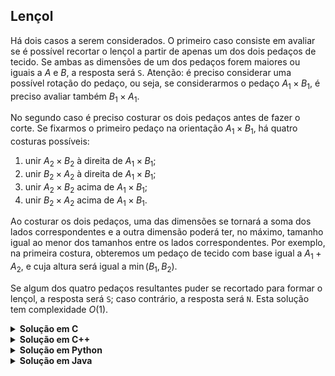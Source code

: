 ## Lençol

Há dois casos a serem considerados. O primeiro caso consiste em avaliar se é possível recortar o lençol a partir de apenas um dos dois pedaços de tecido. Se ambas as dimensões de um dos pedaços forem maiores ou iguais a $A$ e $B$, a resposta será `S`. Atenção: é preciso considerar uma possível rotação do pedaço, ou seja, se considerarmos o pedaço $A_1 \times B_1$, é preciso avaliar também $B_1\times A_1$.

No segundo caso é preciso costurar os dois pedaços antes de fazer o corte. Se fixarmos o primeiro pedaço na orientação $A_1\times B_1$, há quatro
costuras possíveis:

1. unir $A_2\times B_2$ à direita de $A_1\times B_1$;
1. unir $B_2\times A_2$ à direita de $A_1\times B_1$;
1. unir $A_2\times B_2$ acima de $A_1\times B_1$;
1. unir $B_2\times A_2$ acima de $A_1\times B_1$.

Ao costurar os dois pedaços, uma das dimensões se tornará a soma dos lados correspondentes e a outra dimensão poderá ter, no máximo, tamanho igual ao menor dos tamanhos entre os lados correspondentes. Por exemplo, na primeira costura, obteremos um pedaço de tecido com base igual a $A_1 + A_2$, e cuja altura será igual a $\min(B_1, B_2)$. 

Se algum dos quatro pedaços resultantes puder se recortado para formar o lençol, a resposta será `S`; caso contrário, a resposta será `N`. Esta solução tem complexidade $O(1)$.

<details>
    <summary><b>Solução em C</b></summary>

```c
#include <stdio.h>

int ok(int b, int h, int A, int B)
{
    return (A <= b && B <= h) || (A <= h && B <= b);
}

int min(int a, int b)
{
    return a <= b ? a : b;
}

int main()
{
    int A1, B1, A2, B2, A, B;
    scanf("%d %d %d %d %d %d", &A1, &B1, &A2, &B2, &A, &B);

    if (ok(A1, B1, A, B) || ok(A2, B2, A, B) ||   // Uma folha é suficiente
        ok(A1 + A2, min(B1, B2), A, B) ||         // Primeira fixa, segunda à direita
        ok(A1 + B2, min(B1, A2), A, B) ||         // Primeira fixa, segunda à direita rotacionada
        ok(min(A1, A2), B1 + B2, A, B) ||         // Primeira fixa, segunda acima
        ok(min(A1, B2), B1 + A2, A, B))           // Primeira fixa, segunda acima rotacionada
    {                                                  
        printf("S\n");
    } else
    {
        printf("N\n");
    }

    return 0;
}
```
</details>


<details>
    <summary><b>Solução em C++</b></summary>

```cpp
#include <bits/stdc++.h>

using namespace std;

bool ok(int b, int h, int A, int B)
{
    return (A <= b and B <= h) or (A <= h and B <= b);
}

auto solve(int A1, int B1, int A2, int B2, int A, int B)
{
    return ok(A1, B1, A, B) or ok(A2, B2, A, B)   // Uma folha é suficiente
        or ok(A1 + A2, min(B1, B2), A, B)         // Primeira fixa, segunda à direita
        or ok(A1 + B2, min(B1, A2), A, B)         // Primeira fixa, segunda à direita rotacionada
        or ok(min(A1, A2), B1 + B2, A, B)         // Primeira fixa, segunda acima
        or ok(min(A1, B2), B1 + A2, A, B);        // Primeira fixa, segunda acima rotacionada
}

int main()
{
    int A1, B1, A2, B2, A, B;
    cin >> A1 >> B1 >> A2 >> B2 >> A >> B;

    cout << (solve(A1, B1, A2, B2, A, B) ? 'S' : 'N') << '\n';

    return 0;
}
```
</details>


<details>
    <summary><b>Solução em Python</b></summary>

```python
def ok(b, h, A, B):
    return (A <= b and B <= h) or (A <= h and B <= b)


def solve(A1, B1, A2, B2, A, B):
    return any([ok(A1, B1, A, B), ok(A2, B2, A, B),     # Uma folha é suficiente
        ok(A1 + A2, min(B1, B2), A, B),                 # Primeira fixa, segunda à direita
        ok(A1 + B2, min(B1, A2), A, B),                 # Primeira fixa, segunda à direita rotacionada
        ok(min(A1, A2), B1 + B2, A, B),                 # Primeira fixa, segunda acima
        ok(min(A1, B2), B1 + A2, A, B)])                # Primeira fixa, segunda acima rotacionada


if __name__ == '__main__':
    A1, B1, A2, B2, A, B = map(int, input().split())

    if solve(A1, B1, A2, B2, A, B):
        print('S')
    else:
        print('N')
```
</details>


<details>
    <summary><b>Solução em Java</b></summary>

<pre><code lang="java">
import java.util.Scanner;

public class Main
{
    private static boolean ok(int b, int h, int A, int B)
    {
        return ((A <= b) && (B <= h)) || ((A <= h) && (B <= b));
    }

    private static int min(int a, int b)
    {
        if (a <= b)
            return a;

        return b;
    }

    private static boolean solve(int A1, int B1, int A2, int B2, int A, int B)
    {
        return ok(A1, B1, A, B) || ok(A2, B2, A, B)   // Uma folha é suficiente
            || ok(A1 + A2, min(B1, B2), A, B)         // Primeira fixa, segunda à direita
            || ok(A1 + B2, min(B1, A2), A, B)         // Primeira fixa, segunda à direita rotacionada
            || ok(min(A1, A2), B1 + B2, A, B)         // Primeira fixa, segunda acima
            || ok(min(A1, B2), B1 + A2, A, B);        // Primeira fixa, segunda acima rotacionada
    }

    public static void main(String[] args)
    {
        Scanner scanner = new Scanner(System.in);

        int A1 = scanner.nextInt();
        int B1 = scanner.nextInt();
        int A2 = scanner.nextInt();
        int B2 = scanner.nextInt();
        int A = scanner.nextInt();
        int B = scanner.nextInt();

        if (solve(A1, B1, A2, B2, A, B))
        {
            System.out.println('S');
        } else
        {
            System.out.println('N');
        }
    }
}
</code></pre>

</details>
